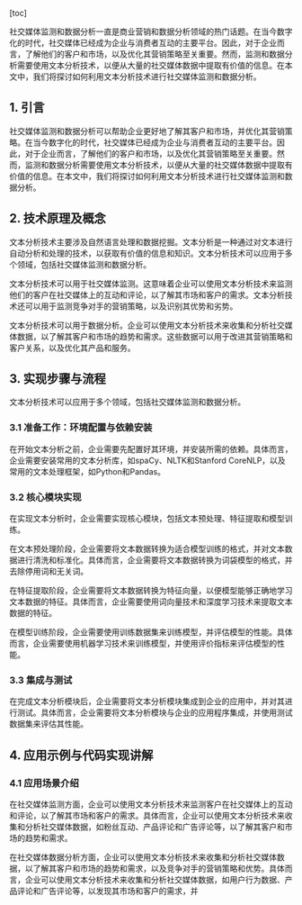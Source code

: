 
[toc]                    
                
                
社交媒体监测和数据分析一直是商业营销和数据分析领域的热门话题。在当今数字化的时代，社交媒体已经成为企业与消费者互动的主要平台。因此，对于企业而言，了解他们的客户和市场，以及优化其营销策略至关重要。然而，监测和数据分析需要使用文本分析技术，以便从大量的社交媒体数据中提取有价值的信息。在本文中，我们将探讨如何利用文本分析技术进行社交媒体监测和数据分析。

## 1. 引言

社交媒体监测和数据分析可以帮助企业更好地了解其客户和市场，并优化其营销策略。在当今数字化的时代，社交媒体已经成为企业与消费者互动的主要平台。因此，对于企业而言，了解他们的客户和市场，以及优化其营销策略至关重要。然而，监测和数据分析需要使用文本分析技术，以便从大量的社交媒体数据中提取有价值的信息。在本文中，我们将探讨如何利用文本分析技术进行社交媒体监测和数据分析。

## 2. 技术原理及概念

文本分析技术主要涉及自然语言处理和数据挖掘。文本分析是一种通过对文本进行自动分析和处理的技术，以获取有价值的信息和知识。文本分析技术可以应用于多个领域，包括社交媒体监测和数据分析。

文本分析技术可以用于社交媒体监测。这意味着企业可以使用文本分析技术来监测他们的客户在社交媒体上的互动和评论，以了解其市场和客户的需求。文本分析技术还可以用于监测竞争对手的营销策略，以及识别其优势和劣势。

文本分析技术可以用于数据分析。企业可以使用文本分析技术来收集和分析社交媒体数据，以了解其客户和市场的趋势和需求。这些数据可以用于改进其营销策略和客户关系，以及优化其产品和服务。

## 3. 实现步骤与流程

文本分析技术可以应用于多个领域，包括社交媒体监测和数据分析。

### 3.1 准备工作：环境配置与依赖安装

在开始文本分析之前，企业需要先配置好其环境，并安装所需的依赖。具体而言，企业需要安装常用的文本分析库，如spaCy、NLTK和Stanford CoreNLP，以及常用的文本处理框架，如Python和Pandas。

### 3.2 核心模块实现

在实现文本分析时，企业需要实现核心模块，包括文本预处理、特征提取和模型训练。

在文本预处理阶段，企业需要将文本数据转换为适合模型训练的格式，并对文本数据进行清洗和标准化。具体而言，企业需要将文本数据转换为词袋模型的格式，并去除停用词和无关词。

在特征提取阶段，企业需要将文本数据转换为特征向量，以便模型能够正确地学习文本数据的特征。具体而言，企业需要使用词向量技术和深度学习技术来提取文本数据的特征。

在模型训练阶段，企业需要使用训练数据集来训练模型，并评估模型的性能。具体而言，企业需要使用机器学习技术来训练模型，并使用评价指标来评估模型的性能。

### 3.3 集成与测试

在完成文本分析模块后，企业需要将文本分析模块集成到企业的应用中，并对其进行测试。具体而言，企业需要将文本分析模块与企业的应用程序集成，并使用测试数据集来评估其性能。

## 4. 应用示例与代码实现讲解

### 4.1 应用场景介绍

在社交媒体监测方面，企业可以使用文本分析技术来监测客户在社交媒体上的互动和评论，以了解其市场和客户的需求。具体而言，企业可以使用文本分析技术来收集和分析社交媒体数据，如粉丝互动、产品评论和广告评论等，以了解其客户和市场的趋势和需求。

在社交媒体数据分析方面，企业可以使用文本分析技术来收集和分析社交媒体数据，以了解其客户和市场的趋势和需求，以及竞争对手的营销策略和优势。具体而言，企业可以使用文本分析技术来收集和分析社交媒体数据，如用户行为数据、产品评论和广告评论等，以发现其市场和客户的需求，并


